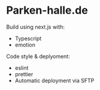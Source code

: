 # Parken-halle.de

Build using next.js with:

* Typescript
* emotion

Code style & deplyoment:
* eslint
* prettier
* Automatic deployment via SFTP
